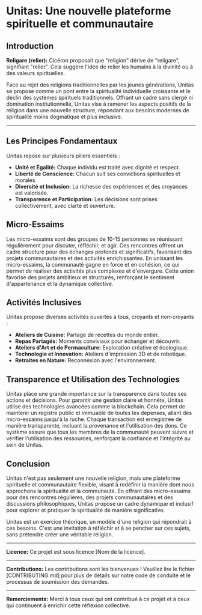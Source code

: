 # Unitas: Une nouvelle plateforme spirituelle et communautaire

## Introduction

**Religare (relier):** Cicéron proposait que "religion" dérive de "religare", signifiant "relier". Cela suggère l'idée de relier les humains à la divinité ou à des valeurs spirituelles.

Face au rejet des religions traditionnelles par les jeunes générations, Unitas se propose comme un pont entre la spiritualité individuelle croissante et le déclin des systèmes spirituels traditionnels. Offrant un cadre sans clergé ni domination institutionnelle, Unitas vise à ramener les aspects positifs de la religion dans une nouvelle structure, répondant aux besoins modernes de spiritualité moins dogmatique et plus inclusive.

---

## Les Principes Fondamentaux

Unitas repose sur plusieurs piliers essentiels :
- **Unité et Égalité:** Chaque individu est traité avec dignité et respect.
- **Liberté de Conscience:** Chacun suit ses convictions spirituelles et morales.
- **Diversité et Inclusion:** La richesse des expériences et des croyances est valorisée.
- **Transparence et Participation:** Les décisions sont prises collectivement, avec clarté et ouverture.

## Micro-Essaims

Les micro-essaims sont des groupes de 10-15 personnes se réunissant régulièrement pour discuter, réfléchir, et agir. Ces rencontres offrent un cadre structuré pour des échanges profonds et significatifs, favorisant des projets communautaires et des activités enrichissantes. En unissant les micro-essaims, la communauté gagne en force et en cohésion, ce qui permet de réaliser des activités plus complexes et d'envergure. Cette union favorise des projets ambitieux et structurés, renforçant le sentiment d'appartenance et la dynamique collective.

## Activités Inclusives

Unitas propose diverses activités ouvertes à tous, croyants et non-croyants :
- **Ateliers de Cuisine:** Partage de recettes du monde entier.
- **Repas Partagés:** Moments conviviaux pour échanger et découvrir.
- **Ateliers d'Art et de Permaculture:** Exploration créative et écologique.
- **Technologie et Innovation:** Ateliers d'impression 3D et de robotique.
- **Retraites en Nature:** Reconnexion avec l'environnement.

## Transparence et Utilisation des Technologies

Unitas place une grande importance sur la transparence dans toutes ses actions et décisions. Pour garantir une gestion claire et honnête, Unitas utilise des technologies avancées comme la blockchain. Cela permet de maintenir un registre public et immuable de toutes les dépenses, allant des micro-essaims jusqu'à la ruche. Chaque transaction est enregistrée de manière transparente, incluant la provenance et l'utilisation des dons. Ce système assure que tous les membres de la communauté peuvent suivre et vérifier l'utilisation des ressources, renforçant la confiance et l'intégrité au sein de Unitas.

## Conclusion

Unitas n'est pas seulement une nouvelle religion, mais une plateforme spirituelle et communautaire flexible, visant à redéfinir la manière dont nous approchons la spiritualité et la communauté. En offrant des micro-essaims pour des rencontres régulières, des projets communautaires et des discussions philosophiques, Unitas propose un cadre dynamique et inclusif pour explorer et pratiquer la spiritualité de manière significative.

Unitas est un exercice théorique, un modèle d'une religion qui répondrait à ces besoins. C'est une invitation à réfléchir et à se pencher sur ces sujets, sans prétendre créer une véritable religion.

---


**Licence:**
Ce projet est sous licence [Nom de la licence].

---

**Contributions:**
Les contributions sont les bienvenues ! Veuillez lire le fichier [CONTRIBUTING.md] pour plus de détails sur notre code de conduite et le processus de soumission des demandes.

---


**Remerciements:**
Merci à tous ceux qui ont contribué à ce projet et à ceux qui continuent à enrichir cette réflexion collective.

